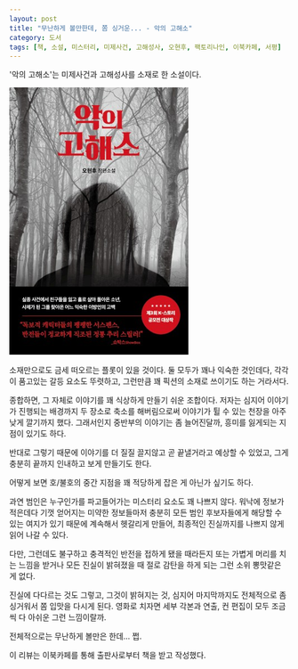 ```yaml
---
layout: post
title: "무난하게 볼만한데, 쫌 싱거운... - 악의 고해소"
category: 도서
tags: [책, 소설, 미스터리, 미제사건, 고해성사, 오현후, 팩토리나인, 이북카페, 서평]
---
```


'악의 고해소'는
미제사건과 고해성사를 소재로 한 소설이다.

![표지](/images/book/confession-of-evil-book.jpg)

소재만으로도 금세 떠오르는 플롯이 있을 것이다.
둘 모두가 꽤나 익숙한 것인데다,
각각이 품고있는 갈등 요소도 뚜렷하고,
그런만큼 꽤 픽션의 소재로 쓰이기도 하는 거라서다.

종합하면, 그 자체로 이야기를 꽤 식상하게 만들기 쉬운 조합이다.
저자는 심지어 이야기가 진행되는 배경까지 두 장소로 축소를 해버림으로써
이야기가 튈 수 있는 천장을 아주 낮게 깔기까지 했다.
그래서인지 중반부의 이야기는 좀 늘어진달까, 흥미를 잃게되는 지점이 있기도 하다.

반대로 그렇기 때문에 이야기를 더 질질 끌지않고 곧 끝낼거라고 예상할 수 있었고,
그게 충분히 끝까지 인내하고 보게 만들기도 한다.

어떻게 보면 호/불호의 중간 지점을 꽤 적당하게 잡은 게 아닌가 싶기도 하다.

과연 범인은 누구인가를 파고들어가는 미스터리 요소도 꽤 나쁘지 않다.
워낙에 정보가 적은데다
기껏 얻어지는 미약한 정보들마저
충분히 모든 범인 후보자들에게 해당할 수 있는 여지가 있기 때문에
계속해서 헷갈리게 만들어,
최종적인 진실까지를 나쁘지 않게 읽어 나갈 수 있다.

다만, 그런데도 불구하고 충격적인 반전을 접하게 됐을 때라든지
또는 가볍게 머리를 치는 느낌을 받거나
모든 진실이 밝혀졌을 때 절로 감탄을 하게 되는
그런 소위 뽕맛같은 게 없다.

진실에 다다르는 것도 그렇고,
그것이 밝혀지는 것,
심지어 마지막까지도
전체적으로 좀 싱거워서 쫌 입맛을 다시게 된다.
영화로 치자면 세부 각본과 연출, 컨 편집이 모두 조금씩 다 아쉬운 그런 느낌이랄까.

전체적으로는 무난하게 볼만은 한데... 쩝.



<div class="im im-info">
이 리뷰는 이북카페를 통해 출판사로부터 책을 받고 작성했다.
</div>
